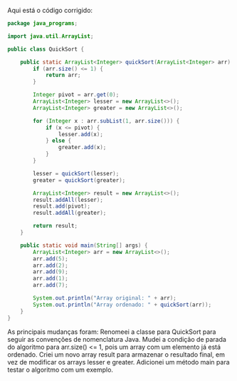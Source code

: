 Aqui está o código corrigido:
```Java
package java_programs;

import java.util.ArrayList;

public class QuickSort {

    public static ArrayList<Integer> quickSort(ArrayList<Integer> arr) {
        if (arr.size() <= 1) {
            return arr;
        }

        Integer pivot = arr.get(0);
        ArrayList<Integer> lesser = new ArrayList<>();
        ArrayList<Integer> greater = new ArrayList<>();

        for (Integer x : arr.subList(1, arr.size())) {
            if (x <= pivot) {
                lesser.add(x);
            } else {
                greater.add(x);
            }
        }

        lesser = quickSort(lesser);
        greater = quickSort(greater);

        ArrayList<Integer> result = new ArrayList<>();
        result.addAll(lesser);
        result.add(pivot);
        result.addAll(greater);

        return result;
    }

    public static void main(String[] args) {
        ArrayList<Integer> arr = new ArrayList<>();
        arr.add(5);
        arr.add(2);
        arr.add(9);
        arr.add(1);
        arr.add(7);

        System.out.println("Array original: " + arr);
        System.out.println("Array ordenado: " + quickSort(arr));
    }
}
```
As principais mudanças foram:
Renomeei a classe para QuickSort para seguir as convenções de nomenclatura Java.
Mudei a condição de parada do algoritmo para arr.size() <= 1, pois um array com um elemento já está ordenado.
Criei um novo array result para armazenar o resultado final, em vez de modificar os arrays lesser e greater.
Adicionei um método main para testar o algoritmo com um exemplo.
